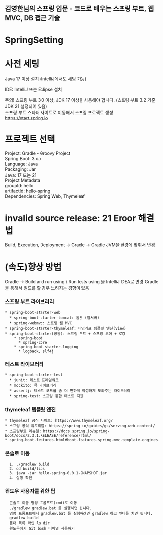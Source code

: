 ## 김영한님의 스프링 입문 - 코드로 배우는 스프링 부트, 웹 MVC, DB 접근 기술

 # SpringSetting

# 사전 세팅
Java 17 이상 설치 (IntelliJ에서도 세팅 가능)

IDE: IntelliJ 또는 Eclipse 설치 <br/>

주의! 스프링 부트 3.0 이상, JDK 17 이상을 사용해야 합니다. (스프링 부트 3.2 기준 JDK 21 설정되어 있음)<br/>
스프링 부트 스타터 사이트로 이동해서 스프링 프로젝트 생성 <br/>
https://start.spring.io

# 프로젝트 선택
Project: Gradle - Groovy Project <br/>
Spring Boot: 3.x.x <br/>
Language: Java <br/>
Packaging: Jar <br/>
Java: 17 또는 21 <br/>
Project Metadata <br/>
groupId: hello <br/>
artifactId: hello-spring <br/>
Dependencies: Spring Web, Thymeleaf <br/>

# invalid source release: 21 Eroor 해결법
  Build, Execution, Deployment -> Gradle -> Gradle JVM을 환경에 맞춰서 변경

# (속도)향상 방법
  Gradle -> Build and run using / Run tests using 을 IntelliJ IDEA로 변경
  Gradle을 통해서 빌드를 할 경우 느려지는 경향이 있음

### 스프링 부트 라이브러리
    * spring-boot-starter-web
      * spring-boot-starter-tomcat: 톰캣 (웹서버)
      * spring-webmvc: 스프링 웹 MVC
    * spring-boot-starter-thymeleaf: 타임리프 템플릿 엔진(View)
    * spring-boot-starter(공통): 스프링 부트 + 스프링 코어 + 로깅
        * spring-boot
          * spring-core
        * spring-boot-starter-logging
          * logback, slf4j

### 테스트 라이브러리
    * spring-boot-starter-test
      * junit: 테스트 프레임워크
      * mockito: 목 라이브러리
      * assertj: 테스트 코드를 좀 더 편하게 작성하게 도와주는 라이브러리
      * spring-test: 스프링 통합 테스트 지원

### thymeleaf 템플릿 엔진
    * thymeleaf 공식 사이트: https://www.thymeleaf.org/
    * 스프링 공식 튜토리얼: https://spring.io/guides/gs/serving-web-content/
    * 스프링부트 메뉴얼: https://docs.spring.io/spring-boot/docs/2.3.1.RELEASE/reference/html/
    * spring-boot-features.html#boot-features-spring-mvc-template-engines

### 콘솔로 이동
      1. ./gradlew build
      2. cd build/libs
      3. java -jar hello-spring-0.0.1-SNAPSHOT.jar
      4. 실행 확인
      
### 윈도우 사용자를 위한 팁
      콘솔로 이동 명령 프롬프트(cmd)로 이동
      ./gradlew gradlew.bat 를 실행하면 됩니다.
      명령 프롬프트에서 gradlew.bat 를 실행하려면 gradlew 하고 엔터를 치면 됩니다.
      gradlew build
      폴더 목록 확인 ls dir
      윈도우에서 Git bash 터미널 사용하기
